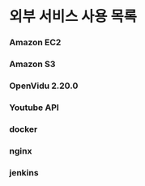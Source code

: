 # 외부 서비스 사용 목록

### Amazon EC2

### Amazon S3

### OpenVidu 2.20.0

### Youtube API

### docker

### nginx

### jenkins

